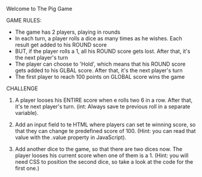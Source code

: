 Welcome to The Pig Game


GAME RULES:

- The game has 2 players, playing in rounds
- In each turn, a player rolls a dice as many times as he wishes. Each result get added to his ROUND score
- BUT, if the player rolls a 1, all his ROUND score gets lost. After that, it's the next player's turn
- The player can choose to 'Hold', which means that his ROUND score gets added to his GLBAL score. After that, it's the next player's turn
- The first player to reach 100 points on GLOBAL score wins the game

 CHALLENGE 

1. A player looses his ENTIRE score when e rolls two 6 in a row. After that, it's te next player's turn. (int: Always save te previous roll in a separate variable).

2. Add an input field to te HTML where players can set te winning score, so that they can change te predefined score of 100. (Hint: you can read that value with the .value property in JavaScript).

3. Add another dice to the game, so that there are two dices now. The player looses his current score when one of them is a 1. (Hint: you will need CSS to position the second dice, so take a look at the code for the first one.)